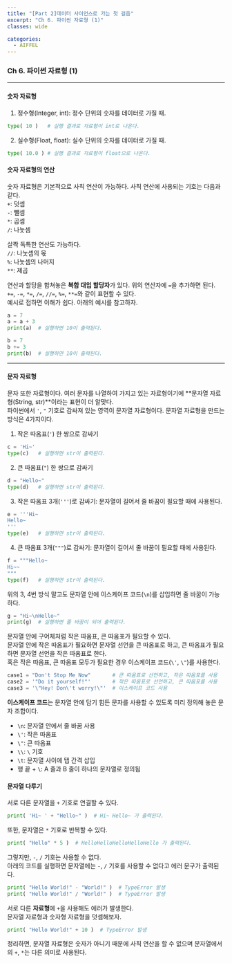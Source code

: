 ```yaml
---
title: "[Part 2]데이터 사이언스로 가는 첫 걸음"
excerpt: "Ch 6. 파이썬 자료형 (1)"
classes: wide

categories:
  - AIFFEL
---
```

### Ch 6. 파이썬 자료형 (1)
---
#### 숫자 자료형
1. 정수형(Integer, int): 정수 단위의 숫자를 데이터로 가질 때.
```python
type( 10 )   # 실행 결과로 자료형이 int로 나온다.
```
2. 실수형(Float, float): 실수 단위의 숫자를 데이터로 가질 때.
```python
type( 10.0 ) # 실행 결과로 자료형이 float으로 나온다.
```

#### 숫자 자료형의 연산
숫자 자료형은 기본적으로 사칙 연산이 가능하다. 사칙 연산에 사용되는 기호는 다음과 같다.  
`+`: 덧셈  
`-`: 뺄셈  
`*`: 곱셈  
`/`: 나눗셈  

살짝 독특한 연산도 가능하다.  
`//`: 나눗셈의 몫  
`%`: 나눗셈의 나머지  
`**`: 제곱

연산과 할당을 합쳐놓은 **복합 대입 할당자**가 있다. 위의 연산자에 `=`을 추가하면 된다.  
`+=`, `-=`, `*=`, `/=`, `//=`, `%=`, `**=`와 같이 표현할 수 있다.  
예시로 접하면 이해가 쉽다. 아래의 예시를 참고하자.
```python
a = 7
a = a + 3
print(a)  # 실행하면 10이 출력된다.

b = 7
b += 3
print(b)  # 실행하면 10이 출력된다.
```
---
#### 문자 자료형
문자 또한 자료형이다. 여러 문자를 나열하여 가지고 있는 자료형이기에 **문자열 자료형(String, str)**이라는 표현이 더 알맞다.  
파이썬에서 `'`, `"` 기호로 감싸져 있는 영역이 문자열 자료형이다. 문자열 자료형을 만드는 방식은 4가지이다.
1. 작은 따옴표(`'`) 한 쌍으로 감싸기
```python
c = 'Hi~'
type(c)   # 실행하면 str이 출력된다.
```
2. 큰 따옴표(`"`) 한 쌍으로 감싸기
```python
d = "Hello~"
type(d)   # 실행하면 str이 출력된다.
```
3. 작은 따옴표 3개(`'''`)로 감싸기: 문자열이 길어서 줄 바꿈이 필요할 때에 사용된다.
```python
e = '''Hi~
Hello~
'''
type(e)   # 실행하면 str이 출력된다.
```
4. 큰 따옴표 3개(`"""`)로 감싸기: 문자열이 길어서 줄 바꿈이 필요할 때에 사용된다.
```python
f = """Hello~
Hi~~
"""
type(f)   # 실행하면 str이 출력된다.
```

위의 3, 4번 방식 말고도 문자열 안에 이스케이프 코드(`\n`)를 삽입하면 줄 바꿈이 가능하다.
```python
g = "Hi~\nHello~"
print(g)  # 실행하면 줄 바꿈이 되어 출력된다.
```

문자열 안에 구어체처럼 작은 따옴표, 큰 따옴표가 필요할 수 있다.  
문자열 안에 작은 따옴표가 필요하면 문자열 선언을 큰 따옴표로 하고, 큰 따옴표가 필요하면 문자열 선언을 작은 따옴표로 한다.  
혹은 작은 따옴표, 큰 따옴표 모두가 필요한 경우 이스케이프 코드(`\'`, `\"`)를 사용한다.
```python
case1 = "Don't Stop Me Now"       # 큰 따옴표로 선언하고, 작은 따옴표를 사용
case2 = '"Do it yourself!"'       # 작은 따옴표로 선언하고, 큰 따옴표를 사용
case3 = '\"Hey! Don\'t worry!\"'  # 이스케이프 코드 사용
```

**이스케이프 코드**는 문자열 안에 담기 힘든 문자를 사용할 수 있도록 미리 정의해 놓은 문자 조합이다.
- `\n`: 문자열 안에서 줄 바꿈 사용
- `\'`: 작은 따옴표
- `\"`: 큰 따옴표
- `\\`: `\` 기호
- `\t`: 문자열 사이에 탭 간격 삽입
- 행 끝 + `\`: A 줄과 B 줄이 하나의 문자열로 정의됨

#### 문자열 다루기
서로 다른 문자열을 `+` 기호로 연결할 수 있다.
```python
print( 'Hi~ ' + "Hello~" )  # Hi~ Hello~ 가 출력된다.
```
또한, 문자열은 `*` 기호로 반복할 수 있다.
```python
print( "Hello" * 5 )  # HelloHelloHelloHelloHello 가 출력된다.
```
그렇지만, `-`, `/` 기호는 사용할 수 없다.  
아래의 코드를 실행하면 문자열에는 `-`, `/` 기호를 사용할 수 없다고 에러 문구가 출력된다.
```python
print( "Hello World!" - "World!" )  # TypeError 발생
print( "Hello World!" / "World!" )  # TypeError 발생
```
서로 다른 **자료형**에 `+`을 사용해도 에러가 발생한다.  
문자열 자료형과 숫자형 자료형을 덧셈해보자.
```python
print( "Hello World!" + 10 )  # TypeError 발생
```

정리하면, 문자열 자료형은 숫자가 아니기 때문에 사칙 연산을 할 수 없으며 문자열에서의 `+`, `*`는 다른 의미로 사용된다.  
<!--
문자열의 인덱싱과 슬라이싱 개념도 추가하면 좋을 듯
-->